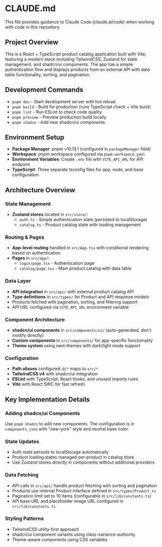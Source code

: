 # CLAUDE.md

This file provides guidance to Claude Code (claude.ai/code) when working with code in this repository.

## Project Overview

This is a React + TypeScript product catalog application built with Vite, featuring a modern stack including TailwindCSS, Zustand for state management, and shadcn/ui components. The app has a simple authentication flow and displays products from an external API with data table functionality, sorting, and pagination.

## Development Commands

- `pnpm dev` - Start development server with hot reload
- `pnpm build` - Build for production (runs TypeScript check + Vite build)
- `pnpm lint` - Run ESLint to check code quality
- `pnpm preview` - Preview production build locally
- `pnpm shadcn` - Add new shadcn/ui components

## Environment Setup

- **Package Manager**: pnpm v10.13.1 (configured in `packageManager` field)
- **Workspace**: pnpm workspace configured via `pnpm-workspace.yaml`
- **Environment Variables**: Create `.env` file with `VITE_API_URL` for API endpoint
- **TypeScript**: Three separate tsconfig files for app, node, and base configuration

## Architecture Overview

### State Management
- **Zustand stores** located in `src/store/`:
  - `auth.ts` - Simple authentication state (persisted to localStorage)
  - `catalog.ts` - Product catalog state with loading management

### Routing & Pages
- **App-level routing** handled in `src/App.tsx` with conditional rendering based on authentication
- **Pages** in `src/app/`:
  - `login/page.tsx` - Authentication page
  - `catalog/page.tsx` - Main product catalog with data table

### Data Layer
- **API integration** in `src/api/` with external product catalog API
- **Type definitions** in `src/types/` for Product and API response models
- Products fetched with pagination, sorting, and filtering support
- API URL configured via `VITE_API_URL` environment variable

### Component Architecture
- **shadcn/ui components** in `src/components/ui/` (auto-generated, don't modify directly)
- **Custom components** in `src/components/` for app-specific functionality
- **Theme system** using next-themes with dark/light mode support

### Configuration
- **Path aliases** configured: `@/*` maps to `src/*`
- **TailwindCSS v4** with shadcn/ui integration
- **ESLint** with TypeScript, React hooks, and unused imports rules
- **Vite** with React SWC for fast refresh

## Key Implementation Details

### Adding shadcn/ui Components
Use `pnpm shadcn` to add new components. The configuration is in `components.json` with "new-york" style and neutral base color.

### State Updates
- Auth state persists to localStorage automatically
- Product loading states managed per-product in catalog store
- Use Zustand stores directly in components without additional providers

### Data Fetching
- API calls in `src/api/` handle product fetching with sorting and pagination
- Products use internal Product interface defined in `src/types/Product.ts`
- Pagination limit set to 10 items (configurable in `src/lib/constants.ts`)
- API base URL and placeholder image URL configured in `src/lib/constants.ts`

### Styling Patterns
- TailwindCSS utility-first approach
- shadcn/ui component variants using class-variance-authority
- Theme-aware components using CSS variables